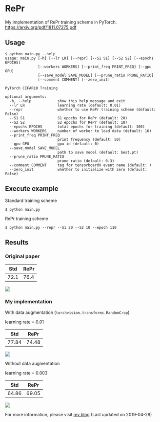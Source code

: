 # RePr
My implementation of RePr training scheme in PyTorch. https://arxiv.org/pdf/1811.07275.pdf

## Usage
```
$ python main.py --help
usage: main.py [-h] [--lr LR] [--repr] [--S1 S1] [--S2 S2] [--epochs EPOCHS]
               [--workers WORKERS] [--print_freq PRINT_FREQ] [--gpu GPU]
               [--save_model SAVE_MODEL] [--prune_ratio PRUNE_RATIO]
               [--comment COMMENT] [--zero_init]

PyTorch CIFAR10 Training

optional arguments:
  -h, --help            show this help message and exit
  --lr LR               learning rate (default: 0.01)
  --repr                whether to use RePr training scheme (default: False)
  --S1 S1               S1 epochs for RePr (default: 20)
  --S2 S2               S2 epochs for RePr (default: 10)
  --epochs EPOCHS       total epochs for training (default: 100)
  --workers WORKERS     number of worker to load data (default: 16)
  --print_freq PRINT_FREQ
                        print frequency (default: 50)
  --gpu GPU             gpu id (default: 0)
  --save_model SAVE_MODEL
                        path to save model (default: best.pt)
  --prune_ratio PRUNE_RATIO
                        prune ratio (default: 0.3)
  --comment COMMENT     tag for tensorboardX event name (default: )
  --zero_init           whether to initialize with zero (default: False)
```

## Execute example
Standard training scheme
```
$ python main.py
```

RePr training scheme
```
$ python main.py --repr --S1 20 --S2 10 --epoch 110
```

## Results

### Original paper

Std  | RePr
---- | ----
72.1 | 76.4

![](https://github.com/siahuat0727/RePr/blob/master/imgs/paper-result.png)

### My implementation

With data augmentation (`torchvision.transforms.RandomCrop`)

learning rate = 0.01

Std  | RePr
---- | ----
77.84| 74.48

![](https://github.com/siahuat0727/RePr/blob/master/imgs/lr0.01.png)


Without data augmentation

learning rate = 0.003

Std  | RePr
---- | ----
64.86| 69.05

![](https://github.com/siahuat0727/RePr/blob/master/imgs/lr0.003.png)

For more information, please visit [my blog](https://siahuat0727.github.io/2019/03/17/repr/) (Last updated on 2019-04-28)
